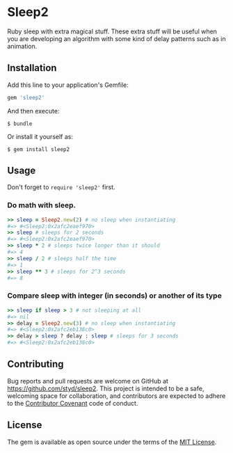 # Sleep2

Ruby sleep with extra magical stuff. These extra stuff will be useful when you
are developing an algorithm with some kind of delay patterns such as in
animation.

## Installation

Add this line to your application's Gemfile:

```ruby
gem 'sleep2'
```

And then execute:

    $ bundle

Or install it yourself as:

    $ gem install sleep2

## Usage

Don't forget to `require 'sleep2'` first.

### Do math with sleep.

```ruby
>> sleep = Sleep2.new(2) # no sleep when instantiating
#=> #<Sleep2:0x2afc2eaef970>
>> sleep # sleeps for 2 seconds
#=> #<Sleep2:0x2afc2eaef970>
>> sleep * 2 # sleeps twice longer than it should
#=> 4
>> sleep / 2 # sleeps half the time
#=> 1
>> sleep ** 3 # sleeps for 2^3 seconds
#=> 8
```

### Compare sleep with integer (in seconds) or another of its type

```ruby
>> sleep if sleep > 3 # not sleeping at all
#=> nil
>> delay = Sleep2.new(3) # no sleep when instantiating
#=> #<Sleep2:0x2afc2eb138c0>
>> delay > sleep ? delay : sleep # sleeps for 3 seconds
#=> #<Sleep2:0x2afc2eb138c0>
```

## Contributing

Bug reports and pull requests are welcome on GitHub at https://github.com/styd/sleep2. This project is intended to be a safe, welcoming space for collaboration, and contributors are expected to adhere to the [Contributor Covenant](http://contributor-covenant.org) code of conduct.

## License

The gem is available as open source under the terms of the [MIT License](http://opensource.org/licenses/MIT).
